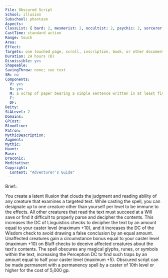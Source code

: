 ```yaml
---
File: Obscured Script
School: illusion
Subschool: phantasm
Aspects: 
ClassList: { bard: 2, mesmerist: 2, occultist: 2, psychic: 2, sorcerer: 2, wizard: 2 }
CastTime: standard action
Range: touch
Area: 
Effect: 
Targets: one touched page, scroll, inscription, book, or other document no more than 3 feet in any dimension
Duration: 24 hours (D)
Dismissible: yes
Shapeable: 
SavingThrow: none; see text
SR: no
Components:
  V: yes
  S: yes
  M: a scrap of paper bearing a simple sentence written in at least five languages
  F: 
  DF: 
Deity: 
SLALevel: 2
Domains: 
GPCost: 
Bloodline: 
Patron: 
MythicDescription: 
Augment: 
Mythic: 
Haunt: 
Ruse: 
Draconic: 
Meditative: 
Copyright:
  Content: "Adventurer's Guide"
---
```

Brief:: 

You create a latent illusion that clouds the judgment and reading ability of any creature that examines a targeted text. While casting the spell, you can designate up to one creature other than yourself per level to be immune to the effects. All other creatures that read the text must succeed at a Will save or find it difficult to properly parse and decipher the contents. This increases the DC of Linguistics checks to decipher the text by an amount equal to your caster level (maximum +10), and it increases the DC of the Wisdom check to avoid drawing a false conclusion by an equal amount. Unaffected creatures gain a circumstance bonus equal to your caster level (maximum +10) on Bluff checks to deceive affected creatures about the text's contents. The spell obscures any magical glyphs, runes, or symbols within the text, increasing the Perception DC to find such traps by an amount equal to half your caster level (maximum +5). Obscured script can be made permanent with a permanency spell by a caster of 10th level or higher for the cost of 5,000 gp.
